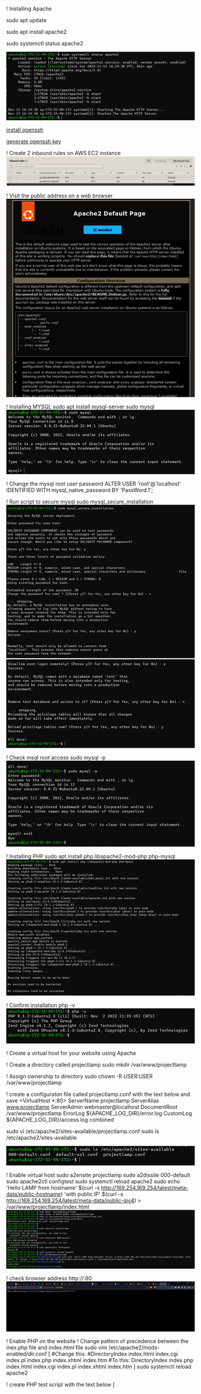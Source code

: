 ! Installing Apache

sudo apt update

sudo apt install apache2

sudo systemctl status apache2

![apache status](./images/Apache-status.jpg)

[install openssh](https://learn.microsoft.com/en-us/windows-server/administration/openssh/openssh_install_firstuse?tabs=powershell)

[generate openssh key](https://learn.microsoft.com/en-us/windows-server/administration/openssh/openssh_keymanagement)

! Create 2 inbound rules on AWS EC2 instance
 ![img1](.\images\inbound-rules.png)

! Visit the public address on a web browser
![img2](.\images\apache-default-page.png)
 

! Installing MYSQL
sudo apt install mysql-server
sudo mysql
![img3](.\images\msql-installed.png)
 

! Change the mysql root user password
ALTER USER 'root'@'localhost' IDENTIFIED WITH mysql_native_password BY 'PassWord.1';

! Run script to secure mysql
sudo mysql_secure_installation
![img4](.\images\msql-secure-installed.png)
![img5](.\images\msql-secure-installed2.png)
 
 

! Check msql root access
sudo mysql -p
 ![img6](.\images\check-root-access.png)
 

! Installing PHP
sudo apt install php libapache2-mod-php php-mysql
![img7](.\images\php-installed.png)
 
! Confirm installation
php -v
![img8](.\images\php-install-confirm.png)
 

! Create a virtual host for your website using Apache

! Create a directory called projectlamp
sudo mkdir /var/www/projectlamp

! Assign ownership to directory
 sudo chown -R $USER:$USER /var/www/projectlamp

! create a configuraton file called projectlamp.conf with the text below and save
<VirtualHost *:80>
    ServerName projectlamp
    ServerAlias www.projectlamp 
    ServerAdmin webmaster@localhost
    DocumentRoot /var/www/projectlamp
    ErrorLog ${APACHE_LOG_DIR}/error.log
    CustomLog ${APACHE_LOG_DIR}/access.log combined
</VirtualHost>

sudo vi /etc/apache2/sites-available/projectlamp.conf
sudo ls /etc/apache2/sites-available

![img9](.\images\sites-available.png)
 
! Enable virtual host
sudo a2ensite projectlamp
sudo a2dissite 000-default
sudo apache2ctl configtest
sudo systemctl reload apache2
sudo echo 'Hello LAMP from hostname' $(curl -s http://169.254.169.254/latest/meta-data/public-hostname) 'with public IP' $(curl -s http://169.254.169.254/latest/meta-data/public-ipv4) > /var/www/projectlamp/index.html
![img10](.\images\enable-virtualhost.png)
 
! check browser address
http://<Public-IP-Address>:80
![img11](.\images\browser.png)

 

! Enable PHP on the website
! Change pattern of precedence between the inex.php file and index.html file
sudo vim /etc/apache2/mods-enabled/dir.conf
[
<IfModule mod_dir.c>
        #Change this:
        #DirectoryIndex index.html index.cgi index.pl index.php index.xhtml index.htm
        #To this:
        DirectoryIndex index.php index.html index.cgi index.pl index.xhtml index.htm
</IfModule>
]
sudo systemctl reload apache2

! create PHP test script with the text below
[
<?php
phpinfo();
]
vim /var/www/projectlamp/index.php

! refresh page
![img12](.\images\browser-refresh.png)
 
!Remove index.php file
sudo rm /var/www/projectlamp/index.php

! refresh page
